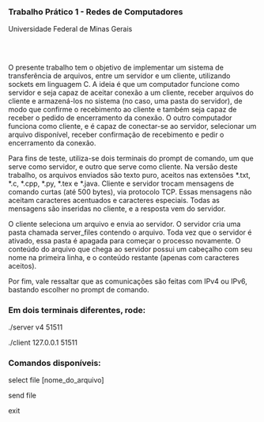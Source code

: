 <h3>Trabalho Prático 1 - Redes de Computadores</h3>
<p>Universidade Federal de Minas Gerais</p>

##

<div>
  </br>
  <p>O presente trabalho tem o objetivo de implementar um sistema de transferência de arquivos, entre um servidor e um cliente, utilizando sockets em linguagem C. A ideia é que um computador funcione como servidor e seja capaz de aceitar conexão a um cliente, receber arquivos do cliente e armazená-los no sistema (no caso, uma pasta do servidor), de modo que confirme o recebimento ao cliente e também seja capaz de receber o pedido de encerramento da conexão. O outro computador funciona como cliente, e é capaz de conectar-se ao servidor, selecionar um arquivo disponível, receber confirmação de recebimento e pedir o encerramento da conexão.</p>
  <p>Para fins de teste, utiliza-se dois terminais do prompt de comando, um que serve como servidor, e outro que serve como cliente. Na versão deste trabalho, os arquivos enviados são texto puro, aceitos nas extensões *.txt, *.c, *.cpp, *.py, *.tex e *.java. Cliente e servidor trocam mensagens de comando curtas (até 500 bytes), via protocolo TCP. Essas mensagens não aceitam caracteres acentuados e caracteres especiais. Todas as mensagens são inseridas no cliente, e a resposta vem do servidor.</p>
  <p>O cliente seleciona um arquivo e envia ao servidor. O servidor cria uma pasta chamada server_files contendo o arquivo. Toda vez que o servidor é ativado, essa pasta é apagada para começar o processo novamente. O conteúdo do arquivo que chega ao servidor possui um cabeçalho com seu nome na primeira linha, e o conteúdo restante (apenas com caracteres aceitos).</p>
  <p>Por fim, vale ressaltar que as comunicações são feitas com IPv4 ou IPv6, bastando escolher no prompt de comando.</p>

  <h3>Em dois terminais diferentes, rode:</h3>
  <p>./server v4 51511</p>
  <p>./client 127.0.0.1 51511</p>
  
  <h3>Comandos disponíveis:</h3>
  <p>select file [nome_do_arquivo]</p>
  <p>send file</p>
  <p>exit</p>
</div>
